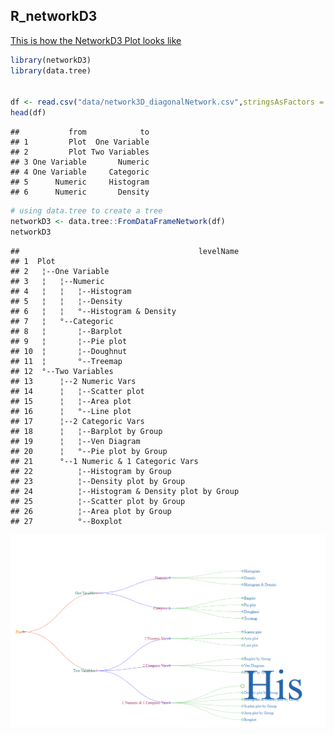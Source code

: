 R\_networkD3
------------



[This is how the NetworkD3 Plot looks like](https://loankimrobinson.github.io/networkD3/)



``` r
library(networkD3)
library(data.tree)


df <- read.csv("data/network3D_diagonalNetwork.csv",stringsAsFactors = FALSE)
head(df)
```

    ##           from            to
    ## 1         Plot  One Variable
    ## 2         Plot Two Variables
    ## 3 One Variable       Numeric
    ## 4 One Variable     Categoric
    ## 5      Numeric     Histogram
    ## 6      Numeric       Density

``` r
# using data.tree to create a tree
networkD3 <- data.tree::FromDataFrameNetwork(df)
networkD3
```

    ##                                        levelName
    ## 1  Plot                                         
    ## 2   ¦--One Variable                             
    ## 3   ¦   ¦--Numeric                              
    ## 4   ¦   ¦   ¦--Histogram                        
    ## 5   ¦   ¦   ¦--Density                          
    ## 6   ¦   ¦   °--Histogram & Density              
    ## 7   ¦   °--Categoric                            
    ## 8   ¦       ¦--Barplot                          
    ## 9   ¦       ¦--Pie plot                         
    ## 10  ¦       ¦--Doughnut                         
    ## 11  ¦       °--Treemap                          
    ## 12  °--Two Variables                            
    ## 13      ¦--2 Numeric Vars                       
    ## 14      ¦   ¦--Scatter plot                     
    ## 15      ¦   ¦--Area plot                        
    ## 16      ¦   °--Line plot                        
    ## 17      ¦--2 Categoric Vars                     
    ## 18      ¦   ¦--Barplot by Group                 
    ## 19      ¦   ¦--Ven Diagram                      
    ## 20      ¦   °--Pie plot by Group                
    ## 21      °--1 Numeric & 1 Categoric Vars         
    ## 22          ¦--Histogram by Group               
    ## 23          ¦--Density plot by Group            
    ## 24          ¦--Histogram & Density plot by Group
    ## 25          ¦--Scatter plot by Group            
    ## 26          ¦--Area plot by Group               
    ## 27          °--Boxplot


![plot](plot/network3D_diagonalNetwork.png)

